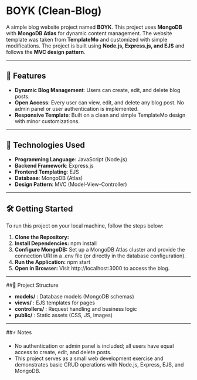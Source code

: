 # BOYK (Clean-Blog)

A simple blog website project named **BOYK**. This project uses **MongoDB** with **MongoDB Atlas** for dynamic content management. The website template was taken from **TemplateMo** and customized with simple modifications. The project is built using **Node.js, Express.js, and EJS** and follows the **MVC design pattern**.

---

## 🌟 Features

* **Dynamic Blog Management**: Users can create, edit, and delete blog posts.  
* **Open Access**: Every user can view, edit, and delete any blog post. No admin panel or user authentication is implemented.  
* **Responsive Template**: Built on a clean and simple TemplateMo design with minor customizations.  

---

## 🚀 Technologies Used

* **Programming Language**: JavaScript (Node.js)  
* **Backend Framework**: Express.js  
* **Frontend Templating**: EJS  
* **Database**: MongoDB (Atlas)  
* **Design Pattern**: MVC (Model-View-Controller)  

---

## 🛠️ Getting Started

To run this project on your local machine, follow the steps below:

1. **Clone the Repository:** 
2. **Install Dependencies:** npm install
3. **Configure MongoDB:** Set up a MongoDB Atlas cluster and provide the connection URI in a .env file (or directly in the database configuration).
4. **Run the Application:** npm start
5. **Open in Browser:** Visit http://localhost:3000 to access the blog.

---

##📂 Project Structure

* **models/**       : Database models (MongoDB schemas)
* **views/**        : EJS templates for pages
* **controllers/**  : Request handling and business logic
* **public/**       : Static assets (CSS, JS, images)

---

##⚡ Notes

* No authentication or admin panel is included; all users have equal access to create, edit, and delete posts.
* This project serves as a small web development exercise and demonstrates basic CRUD operations with Node.js, Express, EJS, and MongoDB.

